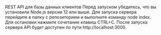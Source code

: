 REST API для базы данных клиентов
Перед запуском убедитесь, что вы установили Node.js версии 12 или выше.
Для запуска сервера перейдите в папку с репозиторием и выполните команду node index. Для остановки нажмите сочетание клавиш CTRL+C.
После запуска сервера API будет доступен по пути http://localhost:3000.
